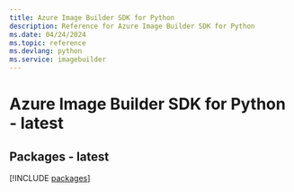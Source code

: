 ```yaml
---
title: Azure Image Builder SDK for Python
description: Reference for Azure Image Builder SDK for Python
ms.date: 04/24/2024
ms.topic: reference
ms.devlang: python
ms.service: imagebuilder
---
```

# Azure Image Builder SDK for Python - latest
## Packages - latest
[!INCLUDE [packages](image-builder-index.md)]